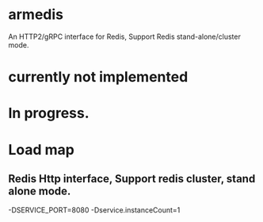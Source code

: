 # armedis
An HTTP2/gRPC interface for Redis, Support Redis stand-alone/cluster mode.

# currently not implemented
# In progress.

# Load map
## Redis Http interface, Support redis cluster, stand alone mode.

-DSERVICE_PORT=8080 -Dservice.instanceCount=1

<!--
add testcase for service.
for description

// # https://github.com/moon4311/gradle_boot

0. established every type of redis.

1. type of redis config
- single master
- master-slave
- master-slave with sentinel
- cluster

2. test
- connect each type of redis and test
- test : set, get, hget, mget, mset etc...

3. support grpc.

4. support topology provider for each type of redis, except single node.

5. Add circuit breaker feature.

6. Add spring actuator feature and configuration.
	- done.

7. What the difference in applying gradle plugin
plugins vs apply plugin  
apply plugin: 'someplugin1'

plugins {
   id 'org.hidetake.ssh' version '1.1.2'
}

https://stackoverflow.com/questions/32352816/what-the-difference-in-applying-gradle-plugin
	
----------- known issue ----------
* READONLY You can't write against a read only slave.
Need RedisServerDetector debugging

http://192.168.56.1:8080/v1/get/hello
-->
